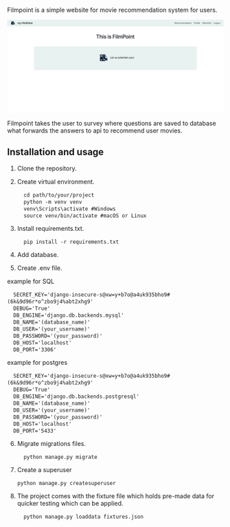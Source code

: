 Filmpoint is a simple website for movie recommendation system for users.

![Filmpoint image](./Filmpoint.png)

Filmpoint takes the user to survey where questions are saved to database what forwards the answers to api to recommend
user movies.

## Installation and usage

1. Clone the repository.

2. Create virtual environment.

         cd path/to/your/project
         python -m venv venv
         venv\Scripts\activate #Windows
         source venv/bin/activate #macOS or Linux

3. Install requirements.txt.

         pip install -r requirements.txt

4. Add database.


5. Create .env file.

example for SQL

      SECRET_KEY='django-insecure-s@xw=y+b7o@a4uk935bho9#(6k&9d96r*o^zbo9j4%abt2xhg9'
      DEBUG='True'
      DB_ENGINE='django.db.backends.mysql'
      DB_NAME='(database_name)'
      DB_USER='(your_username)'
      DB_PASSWORD='(your_password)'
      DB_HOST='localhost'
      DB_PORT='3306'

example for postgres

      SECRET_KEY='django-insecure-s@xw=y+b7o@a4uk935bho9#(6k&9d96r*o^zbo9j4%abt2xhg9'
      DEBUG='True'
      DB_ENGINE='django.db.backends.postgresql'
      DB_NAME='(database_name)'
      DB_USER='(your_username)'
      DB_PASSWORD='(your_password)'
      DB_HOST='localhost'
      DB_PORT='5433'




6. Migrate migrations files.
   
         python manage.py migrate

7. Create a superuser

       python manage.py createsuperuser

8. The project comes with the fixture file which holds pre-made data for quicker testing which can be applied.

         python manage.py loaddata fixtures.json


